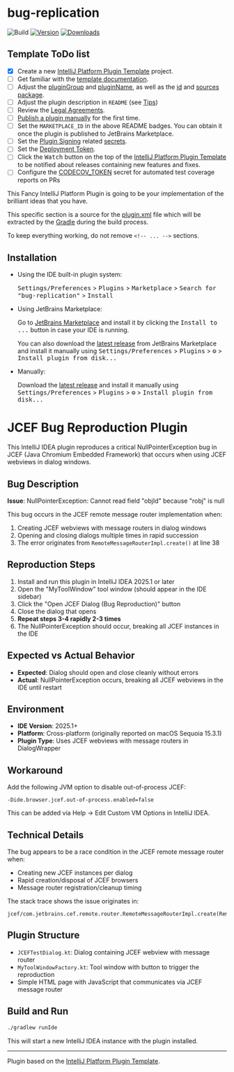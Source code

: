 # bug-replication

![Build](https://github.com/matan-dynatrace/bug-replication/workflows/Build/badge.svg)
[![Version](https://img.shields.io/jetbrains/plugin/v/MARKETPLACE_ID.svg)](https://plugins.jetbrains.com/plugin/MARKETPLACE_ID)
[![Downloads](https://img.shields.io/jetbrains/plugin/d/MARKETPLACE_ID.svg)](https://plugins.jetbrains.com/plugin/MARKETPLACE_ID)

## Template ToDo list
- [x] Create a new [IntelliJ Platform Plugin Template][template] project.
- [ ] Get familiar with the [template documentation][template].
- [ ] Adjust the [pluginGroup](./gradle.properties) and [pluginName](./gradle.properties), as well as the [id](./src/main/resources/META-INF/plugin.xml) and [sources package](./src/main/kotlin).
- [ ] Adjust the plugin description in `README` (see [Tips][docs:plugin-description])
- [ ] Review the [Legal Agreements](https://plugins.jetbrains.com/docs/marketplace/legal-agreements.html?from=IJPluginTemplate).
- [ ] [Publish a plugin manually](https://plugins.jetbrains.com/docs/intellij/publishing-plugin.html?from=IJPluginTemplate) for the first time.
- [ ] Set the `MARKETPLACE_ID` in the above README badges. You can obtain it once the plugin is published to JetBrains Marketplace.
- [ ] Set the [Plugin Signing](https://plugins.jetbrains.com/docs/intellij/plugin-signing.html?from=IJPluginTemplate) related [secrets](https://github.com/JetBrains/intellij-platform-plugin-template#environment-variables).
- [ ] Set the [Deployment Token](https://plugins.jetbrains.com/docs/marketplace/plugin-upload.html?from=IJPluginTemplate).
- [ ] Click the <kbd>Watch</kbd> button on the top of the [IntelliJ Platform Plugin Template][template] to be notified about releases containing new features and fixes.
- [ ] Configure the [CODECOV_TOKEN](https://docs.codecov.com/docs/quick-start) secret for automated test coverage reports on PRs

<!-- Plugin description -->
This Fancy IntelliJ Platform Plugin is going to be your implementation of the brilliant ideas that you have.

This specific section is a source for the [plugin.xml](/src/main/resources/META-INF/plugin.xml) file which will be extracted by the [Gradle](/build.gradle.kts) during the build process.

To keep everything working, do not remove `<!-- ... -->` sections. 
<!-- Plugin description end -->

## Installation

- Using the IDE built-in plugin system:
  
  <kbd>Settings/Preferences</kbd> > <kbd>Plugins</kbd> > <kbd>Marketplace</kbd> > <kbd>Search for "bug-replication"</kbd> >
  <kbd>Install</kbd>
  
- Using JetBrains Marketplace:

  Go to [JetBrains Marketplace](https://plugins.jetbrains.com/plugin/MARKETPLACE_ID) and install it by clicking the <kbd>Install to ...</kbd> button in case your IDE is running.

  You can also download the [latest release](https://plugins.jetbrains.com/plugin/MARKETPLACE_ID/versions) from JetBrains Marketplace and install it manually using
  <kbd>Settings/Preferences</kbd> > <kbd>Plugins</kbd> > <kbd>⚙️</kbd> > <kbd>Install plugin from disk...</kbd>

- Manually:

  Download the [latest release](https://github.com/matan-dynatrace/bug-replication/releases/latest) and install it manually using
  <kbd>Settings/Preferences</kbd> > <kbd>Plugins</kbd> > <kbd>⚙️</kbd> > <kbd>Install plugin from disk...</kbd>


# JCEF Bug Reproduction Plugin

This IntelliJ IDEA plugin reproduces a critical NullPointerException bug in JCEF (Java Chromium Embedded Framework) that occurs when using JCEF webviews in dialog windows.

## Bug Description

**Issue**: NullPointerException: Cannot read field "objId" because "robj" is null

This bug occurs in the JCEF remote message router implementation when:
1. Creating JCEF webviews with message routers in dialog windows
2. Opening and closing dialogs multiple times in rapid succession
3. The error originates from `RemoteMessageRouterImpl.create()` at line 38

## Reproduction Steps

1. Install and run this plugin in IntelliJ IDEA 2025.1 or later
2. Open the "MyToolWindow" tool window (should appear in the IDE sidebar)
3. Click the "Open JCEF Dialog (Bug Reproduction)" button
4. Close the dialog that opens
5. **Repeat steps 3-4 rapidly 2-3 times**
6. The NullPointerException should occur, breaking all JCEF instances in the IDE

## Expected vs Actual Behavior

- **Expected**: Dialog should open and close cleanly without errors
- **Actual**: NullPointerException occurs, breaking all JCEF webviews in the IDE until restart

## Environment

- **IDE Version**: 2025.1+
- **Platform**: Cross-platform (originally reported on macOS Sequoia 15.3.1)
- **Plugin Type**: Uses JCEF webviews with message routers in DialogWrapper

## Workaround

Add the following JVM option to disable out-of-process JCEF:
```
-Dide.browser.jcef.out-of-process.enabled=false
```

This can be added via Help → Edit Custom VM Options in IntelliJ IDEA.

## Technical Details

The bug appears to be a race condition in the JCEF remote message router when:
- Creating new JCEF instances per dialog
- Rapid creation/disposal of JCEF browsers
- Message router registration/cleanup timing

The stack trace shows the issue originates in:
```
jcef/com.jetbrains.cef.remote.router.RemoteMessageRouterImpl.create(RemoteMessageRouterImpl.java:38)
```

## Plugin Structure

- `JCEFTestDialog.kt`: Dialog containing JCEF webview with message router
- `MyToolWindowFactory.kt`: Tool window with button to trigger the reproduction
- Simple HTML page with JavaScript that communicates via JCEF message router

## Build and Run

```bash
./gradlew runIde
```

This will start a new IntelliJ IDEA instance with the plugin installed.

---
Plugin based on the [IntelliJ Platform Plugin Template][template].

[template]: https://github.com/JetBrains/intellij-platform-plugin-template
[docs:plugin-description]: https://plugins.jetbrains.com/docs/intellij/plugin-user-experience.html#plugin-description-and-presentation
